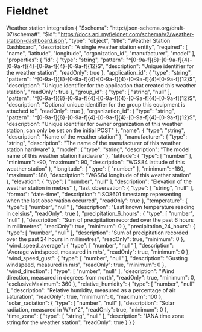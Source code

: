 # Fieldnet
Weather station integration
{
    "$schema": "http://json-schema.org/draft-07/schema#",
    "$id": "https://docs.api.myfieldnet.com/schema/v2/weather-station-dashboard.json",
    "type": "object",
    "title": "Weather Station Dashboard",
    "description": "A single weather station entity",
    "required": [
        "name",
        "latitude",
        "longitude",
        "organization_id",
        "manufacturer",
        "model"
    ],
    "properties": {
        "id": {
            "type": "string",
            "pattern": "^[0-9a-f]{8}-[0-9a-f]{4}-[0-9a-f]{4}-[0-9a-f]{4}-[0-9a-f]{12}$",
            "description": "Unique identifier for the weather station",
            "readOnly": true
        },
        "application_id": {
            "type": "string",
            "pattern": "^[0-9a-f]{8}-[0-9a-f]{4}-[0-9a-f]{4}-[0-9a-f]{4}-[0-9a-f]{12}$",
            "description": "Unique identifier for the application that created this weather station",
            "readOnly": true
        },
        "group_id": {
            "type": [
                "string",
                "null"
            ],
            "pattern": "^[0-9a-f]{8}-[0-9a-f]{4}-[0-9a-f]{4}-[0-9a-f]{4}-[0-9a-f]{12}$",
            "description": "Optional unique identifier for the group this equipment is attached to",
            "readOnly": true
        },
        "organization_id": {
            "type": "string",
            "pattern": "^[0-9a-f]{8}-[0-9a-f]{4}-[0-9a-f]{4}-[0-9a-f]{4}-[0-9a-f]{12}$",
            "description": "Unique identifier for owner organization of this weather station, can only be set on the initial POST"
        },
        "name": {
            "type": "string",
            "description": "Name of the weather station"
        },
        "manufacturer": {
            "type": "string",
            "description": "The name of the manufacturer of this weather station hardware"
        },
        "model": {
            "type": "string",
            "description": "The model name of this weather station hardware"
        },
        "latitude": {
            "type": [
                "number"
            ],
            "minimum": -90,
            "maximum": 90,
            "description": "WGS84 latitude of this weather station"
        },
        "longitude": {
            "type": [
                "number"
            ],
            "minimum": -180,
            "maximum": 180,
            "description": "WGS84 longitude of this weather station"
        },
        "elevation": {
            "type": [
                "number",
                "null"
            ],
            "description": "Elevation of the weather station in metres"
        },
        "last_observation": {
            "type": [
                "string",
                "null"
            ],
            "format": "date-time",
            "description": "ISO8601 timestamp representing when the last observation occurred",
            "readOnly": true
        },
        "temperature": {
            "type": [
                "number",
                "null"
            ],
            "description": "Last known temperature reading in celsius",
            "readOnly": true
        },
        "precipitation_6_hours": {
            "type": [
                "number",
                "null"
            ],
            "description": "Sum of precipitation recorded over the past 6 hours in millimetres",
            "readOnly": true,
            "minimum": 0
        },
        "precipitation_24_hours": {
            "type": [
                "number",
                "null"
            ],
            "description": "Sum of precipitation recorded over the past 24 hours in millimetres",
            "readOnly": true,
            "minimum": 0
        },
        "wind_speed_average": {
            "type": [
                "number",
                "null"
            ],
            "description": "Average windspeed, measured in m/s",
            "readOnly": true,
            "minimum": 0
        },
        "wind_speed_gust": {
            "type": [
                "number",
                "null"
            ],
            "description": "Gusting windspeed, measured in m/s",
            "readOnly": true,
            "minimum": 0
        },
        "wind_direction": {
            "type": [
                "number",
                "null"
            ],
            "description": "Wind direction, measured in degrees from north",
            "readOnly": true,
            "minimum": 0,
            "exclusiveMaximum": 360
        },
        "relative_humidity": {
            "type": [
                "number",
                "null"
            ],
            "description": "Relative humidity, measured as a percentage of air saturation",
            "readOnly": true,
            "minimum": 0,
            "maximum": 100
        },
        "solar_radiation": {
            "type": [
                "number",
                "null"
            ],
            "description": "Solar radiation, measured in W/m^2",
            "readOnly": true,
            "minimum": 0
        },
        "time_zone": {
            "type": [
                "string",
                "null"
            ],
            "description": "IANA time zone string for the weather station",
            "readOnly": true
        }
    }
}
